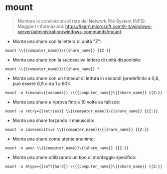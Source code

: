 # mount

> Montare le condivisioni di rete del Network File System (NFS).
> Maggiori informazioni: <https://learn.microsoft.com/it-it/windows-server/administration/windows-commands/mount>.

- Monta una share con la lettera di unità "Z":

`mount \\{{computer_name}}\{{share_name}} {{Z:}}`

- Monta una share con la successiva lettera di unità disponibile:

`mount \\{{computer_name}}\{{share_name}} *`

- Monta una share con un timeout di lettura in secondi (predefinito a 0,8, può essere 0,9 o da 1 a 60):

`mount -o timeout={{seconds}} \\{{computer_name}}\{{share_name}} {{Z:}}`

- Monta una share e riprova fino a 10 volte se fallisce:

`mount -o retry={{retries}} \\{{computer_name}}\{{share_name}} {{Z:}}`

- Monta una share forzando il maiuscolo:

`mount -o casesensitive \\{{computer_name}}\{{share_name}} {{Z:}}`

- Monta una share come utente anonimo:

`mount -o anon \\{{computer_name}}\{{share_name}} {{Z:}}`

- Monta una share utilizzando un tipo di montaggio specifico:

`mount -o mtype={{soft|hard}} \\{{computer_name}}\{{share_name}} {{Z:}}`
